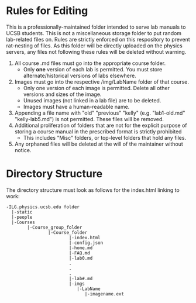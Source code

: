                 
                        
# Rules for Editing

This is a professionally-maintained folder intended to serve lab manuals to UCSB students. This is not a miscellaneous storage folder to put random lab-related files on.
Rules are strictly enforced on this respository to prevent rat-nesting of files. As this folder will be directly uploaded on the physics servers, any files not following these rules will be deleted without warning.

1. All course .md files must go into the appropriate course folder. 
     - Only **one** version of each lab is permitted. You must store alternate/historical versions of labs elsewhere.
2. Images must go into the respective /img/LabName folder of that course. 
     - Only one version of each image is permitted. Delete all other versions and sizes of the image.
     - Unused images (not linked in a lab file) are to be deleted.
     - Images must have a human-readable name.
3. Appending a file name with "old" "previous" "kelly" (e.g. "lab1-old.md" "kelly-lab5.md") is not permitted. These files will be removed. 
4. Additional proliferation of folders that are not for the explicit purpose of storing a course manual in the prescribed format is strictly prohibited
    - This includes "Misc" folders, or top-level folders that hold any files.
5. Any orphaned files will be deleted at the will of the maintainer without notice.


# Directory Structure

The directory structure must look as follows for the index.html linking to work:


```
-ILG.physics.ucsb.edu folder
  |-static
  |-people
  |-Courses
        |-Course_group_folder
                |-Course_folder
                        |-index.html
                        |-config.json             
                        |-home.md
                        |-FAQ.md
                        |-lab0.md
                        .
                        .
                        .
                        |-lab#.md
                        |-imgs
                           |-LabName
                              |-imagename.ext
```
     